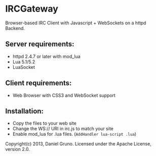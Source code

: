 IRCGateway
==========

Browser-based IRC Client with Javascript + WebSockets on a httpd Backend.

## Server requirements: ##

- httpd 2.4.7 or later with mod_lua
- Lua 5.1/5.2
- LuaSocket

## Client requirements: ##

- Web Browser with CSS3 and WebSocket support


## Installation: ##

- Copy the files to your web site
- Change the WS:// URI in irc.js to match your site
- Enable mod_lua for .lua files. (`AddHandler lua-script .lua`)

Copyright(c) 2013, Daniel Gruno.
Licensed under the Apache License, version 2.0.

